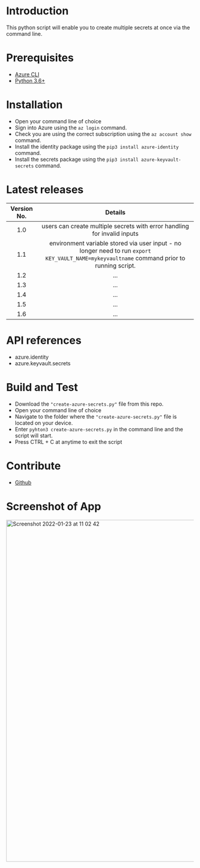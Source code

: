 # Introduction 
This python script will enable you to create multiple secrets at once via the command line.

# Prerequisites
- [Azure CLI](https://docs.microsoft.com/en-us/cli/azure/install-azure-cli)
- [Python 3.6+](https://www.python.org/downloads/)

# Installation
- Open your command line of choice
- Sign into Azure using the ``` az login ``` command.
- Check you are using the correct subscription using the ``` az account show ``` command.
- Install the identity package using the ``` pip3 install azure-identity ``` command.
- Install the secrets package using the ``` pip3 install azure-keyvault-secrets ``` command.

# Latest releases

| Version No. |                                                            Details                                                      |
| :---------: | :--------------------------------------------------------------------------------------------------------------------:  |
|     1.0     | users can create multiple secrets with error handling for invalid inputs                                                |
|     1.1     | environment variable stored via user input - no longer need to run ```export KEY_VAULT_NAME=mykeyvaultname``` command prior to running script.|
|     1.2     | ...                                                                                                                     |
|     1.3     | ...                                                                                                                     |
|     1.4     | ...                                                                                                                     |
|     1.5     | ...                                                                                                                     |
|     1.6     | ...                                                                                                                     |

# API references
- azure.identity
- azure.keyvault.secrets

# Build and Test
- Download the ``` "create-azure-secrets.py" ``` file from this repo.
- Open your command line of choice
- Navigate to the folder where the ``` "create-azure-secrets.py" ``` file is located on your device.
- Enter ``` pyhton3 create-azure-secrets.py ``` in the command line and the script will start.
- Press CTRL + C at anytime to exit the script

# Contribute
- [Github](https://github.com/TechyTish/AzurePy)


# Screenshot of App
<img width="918" alt="Screenshot 2022-01-23 at 11 02 42" src="https://user-images.githubusercontent.com/27959256/150686559-1fdf88d9-4e05-4c45-b264-9278c78d1fe4.png">
